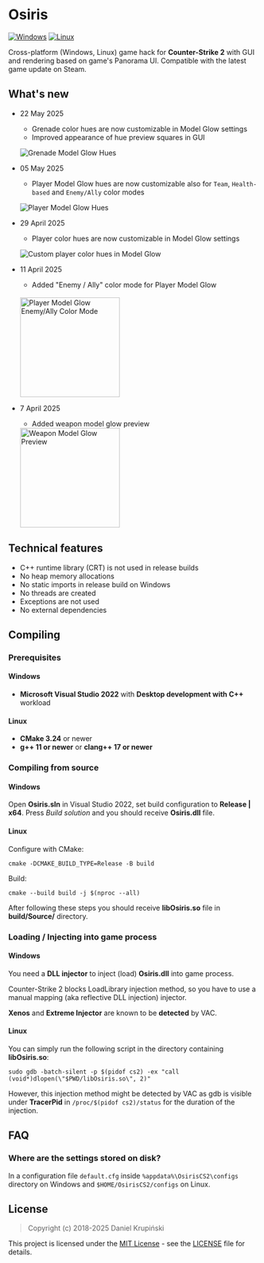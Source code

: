 # Osiris

[![Windows](https://github.com/danielkrupinski/Osiris/actions/workflows/windows.yml/badge.svg?branch=master&event=push)](https://github.com/danielkrupinski/Osiris/actions/workflows/windows.yml)
[![Linux](https://github.com/danielkrupinski/Osiris/actions/workflows/linux.yml/badge.svg?branch=master&event=push)](https://github.com/danielkrupinski/Osiris/actions/workflows/linux.yml)

Cross-platform (Windows, Linux) game hack for **Counter-Strike 2** with GUI and rendering based on game's Panorama UI. Compatible with the latest game update on Steam.

## What's new

* 22 May 2025
    * Grenade color hues are now customizable in Model Glow settings
    * Improved appearance of hue preview squares in GUI

    ![Grenade Model Glow Hues](https://github.com/user-attachments/assets/404f5c6f-273b-46c1-800b-18c84a681a76)


* 05 May 2025
    * Player Model Glow hues are now customizable also for `Team`, `Health-based` and `Enemy/Ally` color modes

    ![Player Model Glow Hues](https://github.com/user-attachments/assets/2116b7e1-74b4-475c-b168-c712d396a62c)

* 29 April 2025
    * Player color hues are now customizable in Model Glow settings

    ![Custom player color hues in Model Glow](https://github.com/user-attachments/assets/6f543dd5-3d16-49d6-aca8-81b9a8be1ee8)

* 11 April 2025
    * Added "Enemy / Ally" color mode for Player Model Glow

    <br>
    <img src=https://github.com/user-attachments/assets/c5e3143c-e5af-40b2-8ebe-b8fa0e2034ca height="200" alt="Player Model Glow Enemy/Ally Color Mode">

* 7 April 2025
    * Added weapon model glow preview

    <img src=https://github.com/user-attachments/assets/409cabba-b80a-49d1-8737-d0178ad1ead9 height="200" alt="Weapon Model Glow Preview">

## Technical features

* C++ runtime library (CRT) is not used in release builds
* No heap memory allocations
* No static imports in release build on Windows
* No threads are created
* Exceptions are not used
* No external dependencies

## Compiling

### Prerequisites

#### Windows

* **Microsoft Visual Studio 2022** with **Desktop development with C++** workload

#### Linux

* **CMake 3.24** or newer
* **g++ 11 or newer** or **clang++ 17 or newer**

### Compiling from source

#### Windows

Open **Osiris.sln** in Visual Studio 2022, set build configuration to **Release | x64**. Press *Build solution* and you should receive **Osiris.dll** file.

#### Linux

Configure with CMake:

    cmake -DCMAKE_BUILD_TYPE=Release -B build

Build:

    cmake --build build -j $(nproc --all)

After following these steps you should receive **libOsiris.so** file in **build/Source/** directory.

### Loading / Injecting into game process

#### Windows

You need a **DLL injector** to inject (load) **Osiris.dll** into game process.

Counter-Strike 2 blocks LoadLibrary injection method, so you have to use a manual mapping (aka reflective DLL injection) injector.

**Xenos** and **Extreme Injector** are known to be **detected** by VAC.

#### Linux

You can simply run the following script in the directory containing **libOsiris.so**:

    sudo gdb -batch-silent -p $(pidof cs2) -ex "call (void*)dlopen(\"$PWD/libOsiris.so\", 2)"

However, this injection method might be detected by VAC as gdb is visible under **TracerPid** in `/proc/$(pidof cs2)/status` for the duration of the injection.

## FAQ

### Where are the settings stored on disk?

In a configuration file `default.cfg` inside `%appdata%\OsirisCS2\configs` directory on Windows and `$HOME/OsirisCS2/configs` on Linux.

## License

> Copyright (c) 2018-2025 Daniel Krupiński

This project is licensed under the [MIT License](https://opensource.org/licenses/mit-license.php) - see the [LICENSE](https://github.com/danielkrupinski/Osiris/blob/master/LICENSE) file for details.

